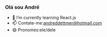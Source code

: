 ### Olá sou André



- 🌱 I’m currently learning React.js
- 📫 Contate-me:andreddettmer@hotmail.com
- 😄 Pronomes:ele/dele

